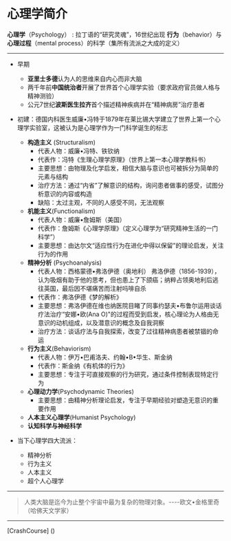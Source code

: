# 心理学简介
**心理学**（Psychology） : 拉丁语的“研究灵魂”，16世纪出现
**行为**（behavior）与**心理过程**（mental process）的科学（集所有流派之大成的定义）

---
* 早期
   * **亚里士多德**认为人的思维来自内心而非大脑 
   * 两千年前**中国统治者**开展了世界首个心理学实验（要求政府官员做人格与精神测验）
   * 公元7世纪**波斯医生拉齐**首个描述精神疾病并在“精神病房”治疗患者
*  初建：德国内科医生威廉•冯特于1879年在莱比锡大学建立了世界上第一个心理学实验室，这被认为是心理学作为一门科学诞生的标志
 
   * **构造主义** (Structuralism)
       * 代表人物：威廉•冯特、铁钦纳
       * 代表作：冯特《生理心理学原理》（世界上第一本心理学教科书）
       * 主要思想：由物理及化学启发，相信大脑与意识也可被拆分为简单的元素与结构
       * 治疗方法：通过“内省”了解意识的结构，询问患者做事的感受，试图分析意识的内容或构造
       * 缺陷：太过主观，不同的人感受不同，无法观察
   * **机能主义**(Functionalism)
       * 代表人物：威廉•詹姆斯（美国）
       * 代表作：詹姆斯《心理学原理》（定义心理学为“研究精神生活的一门科学”）
       * 主要思想：由达尔文“适应性行为在进化中得以保留”的理论启发，关注行为的作用
   * **精神分析** (Psychoanalysis)
       * 代表人物：西格蒙德•弗洛伊德（奥地利）
       弗洛伊德（1856-1939），认为吸烟有助于他的思考，但也患上了下颌癌；纳粹占领奥地利后逃往英国，最后因不堪痛苦而注射吗啡自杀      
       * 代表作：弗洛伊德《梦的解析》
       * 主要思想：弗洛伊德在维也纳医院目睹了同事约瑟夫•布鲁尔运用谈话疗法治疗“安娜•欧(Ana O)"的过程而受到启发，核心理论为人格由无意识的动机组成，以及潜意识的概念及自我洞察
       * 治疗方法：谈话疗法与自我探索，改变了过往精神病患者被禁锢的命运
   * **行为主义**(Behaviorism)
       * 代表人物：伊万•巴甫洛夫、约翰•B•华生、斯金纳
       * 代表作：斯金纳《有机体的行为》
       * 主要思想：专注于可直接观察的行为研究，通过条件控制表现特定行为
   * **心理动力学**(Psychodynamic Theories)
       * 主要思想：由精神分析理论启发，专注于早期经验对塑造无意识的重要作用
   * **人本主义心理学**(Humanist Psychology)
   * **认知科学与神经科学**
* 当下心理学四大流派：
   * 精神分析
   * 行为主义
   * 人本主义
   * 超个人心理学

---
>人类大脑是迄今为止整个宇宙中最为复杂的物理对象。----欧文•金格里奇（哈佛天文学家）    
---
[CrashCourse] ()